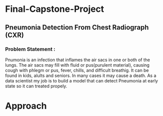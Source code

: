 # Final-Capstone-Project 

## Pneumonia Detection From Chest Radiograph (CXR) 

### Problem Statement :

Pnumonia is an infection that inflames the air sacs in one or both of the lungs. The air sacs may fill with fluid or pus(purulent material), causing cough with phlegm or pus, fever, chills, and difficult breathig. It can be found in kids, alults and seniors. In many cases it may cause a death. As a data scientist my job is to build a model that can detect Pneumonia at early state so it can treated propely. 

# Approach



